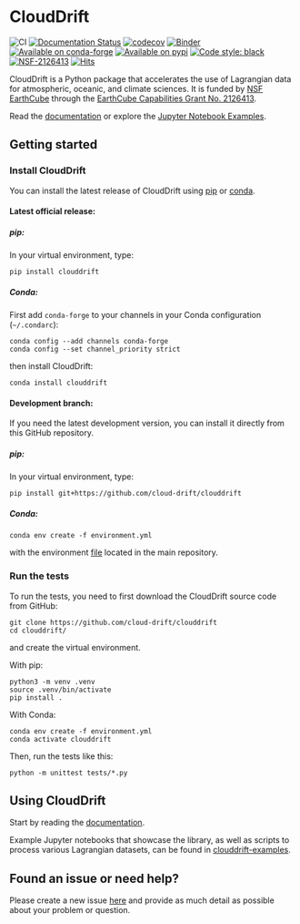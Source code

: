 # CloudDrift
![CI](https://github.com/Cloud-Drift/clouddrift/workflows/CI/badge.svg)
[![Documentation Status](https://github.com/Cloud-Drift/clouddrift/actions/workflows/docs.yml/badge.svg)](https://cloud-drift.github.io/clouddrift)
[![codecov](https://codecov.io/gh/Cloud-Drift/clouddrift/branch/main/graph/badge.svg)](https://codecov.io/gh/Cloud-Drift/clouddrift/)
[![Binder](https://mybinder.org/badge_logo.svg)](https://mybinder.org/v2/gh/Cloud-Drift/clouddrift-examples/main?labpath=notebooks)
[![Available on conda-forge](https://img.shields.io/badge/Anaconda.org-0.6.0-blue.svg)](https://anaconda.org/conda-forge/clouddrift/)
[![Available on pypi](https://img.shields.io/pypi/v/clouddrift.svg?style=flat&color=blue)](https://pypi.org/project/clouddrift/)
[![Code style: black](https://img.shields.io/badge/code%20style-black-000000.svg)](https://github.com/psf/black)
[![NSF-2126413](https://img.shields.io/badge/NSF-2126413-blue.svg)](https://nsf.gov/awardsearch/showAward?AWD_ID=2126413)
[![Hits](https://hits.seeyoufarm.com/api/count/incr/badge.svg?url=https%3A%2F%2Fgithub.com%2FCloud-Drift%2Fclouddrift&count_bg=%2368C563&title_bg=%23555555&icon=&icon_color=%23E7E7E7&title=hits&edge_flat=false)](https://hits.seeyoufarm.com)

CloudDrift is a Python package that accelerates the use of Lagrangian data for atmospheric, oceanic, and climate sciences.
It is funded by [NSF EarthCube](https://www.earthcube.org/info) through the
[EarthCube Capabilities Grant No. 2126413](https://www.nsf.gov/awardsearch/showAward?AWD_ID=2126413).

Read the [documentation](https://cloud-drift.github.io/clouddrift) or explore
the [Jupyter Notebook Examples](https://github.com/Cloud-Drift/clouddrift-examples).

## Getting started

### Install CloudDrift

You can install the latest release of CloudDrift using [pip](https://pypi.org/project/clouddrift/) or [conda](https://anaconda.org/conda-forge/clouddrift).

#### Latest official release:
##### pip:

In your virtual environment, type:

```
pip install clouddrift
```

##### Conda:

First add `conda-forge` to your channels in your Conda configuration (`~/.condarc`):

```
conda config --add channels conda-forge
conda config --set channel_priority strict
```

then install CloudDrift:

```
conda install clouddrift
```

#### Development branch:

If you need the latest development version, you can install it directly from this GitHub repository.

##### pip:

In your virtual environment, type:

```
pip install git+https://github.com/cloud-drift/clouddrift
```

##### Conda:
```
conda env create -f environment.yml
```
with the environment [file](https://github.com/Cloud-Drift/clouddrift/blob/main/environment.yml) located in the main repository.

### Run the tests

To run the tests, you need to first download the CloudDrift source code from
GitHub:

```
git clone https://github.com/cloud-drift/clouddrift
cd clouddrift/
```

and create the virtual environment.

With pip:

```
python3 -m venv .venv
source .venv/bin/activate
pip install .
```

With Conda:

```
conda env create -f environment.yml
conda activate clouddrift
```

Then, run the tests like this:

```
python -m unittest tests/*.py
```

## Using CloudDrift

Start by reading the [documentation](https://cloud-drift.github.io/clouddrift).

Example Jupyter notebooks that showcase the library, as well as scripts
to process various Lagrangian datasets, can be found in
[clouddrift-examples](https://github.com/Cloud-Drift/clouddrift-examples).

## Found an issue or need help?

Please create a new issue [here](https://github.com/Cloud-Drift/clouddrift/issues/new)
and provide as much detail as possible about your problem or question.
